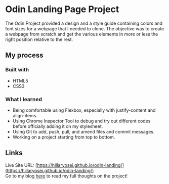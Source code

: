 # Odin Landing Page Project

The Odin Project provided a design and a style guide containing colors and font sizes for a webpage that I needed to clone. The objective was to create a webpage from scratch and get the various elements in more or less the right position relative to the rest.

## My process

### Built with

- HTML5
- CSS3

### What I learned

- Being comfortable using Flexbox, especially with justify-content and align-items.
- Using Chrome Inspector Tool to debug and try out different codes before officially adding it on my stylesheet.
- Using Git to add, push, pull, and amend files and commit messages.
- Working on a project starting from top to bottom.

## Links

Live Site URL: [https://hillaryosei.github.io/odin-landing/](https://hillaryosei.github.io/odin-landing/)
<br> Go to my blog [here](https://hillaryosei.hashnode.dev/odin-landing-page) to read my full thoughts on the project!

